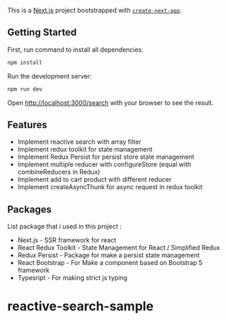 This is a [Next.js](https://nextjs.org/) project bootstrapped with [`create-next-app`](https://github.com/vercel/next.js/tree/canary/packages/create-next-app).

## Getting Started

First, run command to install all dependencies:

```bash
npm install
```

Run the development server:

```bash
npm run dev
```

Open [http://localhost:3000/search](http://localhost:3000/search) with your browser to see the result.

## Features

- Implement reactive search with array filter
- Implement redux toolkit for state management
- Implement Redux Persist for persist store state management
- Implement multiple reducer with configureStore (equal with combineReducers in Redux)
- Implement add to cart product with different reducer
- Implement createAsyncThunk for async request in redux toolkit

## Packages

List package that i used in this project :

- Next.js - SSR framework for react
- React Redux Toolkit - State Management for React / Simplified Redux
- Redux Persist - Package for make a persist state management
- React Bootstrap - For Make a component based on Bootstrap 5 framework
- Typesript - For making strict js typing

# reactive-search-sample
